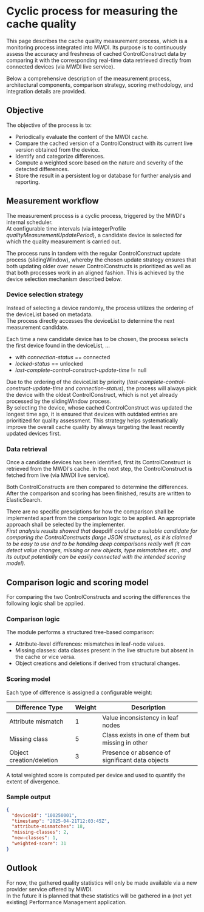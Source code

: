 # Cyclic process for measuring the cache quality

This page describes the cache quality measurement process, which is a monitoring process integrated into MWDI. 
Its purpose is to continuously assess the accuracy and freshness of cached ControlConstruct data by comparing it with the corresponding real-time data retrieved directly from connected devices (via MWDI live service).

Below a comprehensive description of the measurement process, architectural components, comparison strategy, scoring methodology, and integration details are provided.

## Objective

The objective of the process is to:
- Periodically evaluate the content of the MWDI cache.
- Compare the cached version of a ControlConstruct with its current live version obtained from the device.
- Identify and categorize differences.
- Compute a weighted score based on the nature and severity of the detected differences.
- Store the result in a persistent log or database for further analysis and reporting.

## Measurement workflow

The measurement process is a cyclic process, triggered by the MWDI's internal scheduler.  
At configurable time intervals (via integerProfile *qualityMeasurementUpdatePeriod*), a candidate device is selected for which the quality measurement is carried out.

The process runs in tandem with the regular ControlConstruct update process (slidingWindow), whereby the chosen update strategy ensures that both updating older over newer ControlConstructs is prioritized as well as that both processes work in an aligned fashion. This is achieved by the device selection mechanism described below. 

### Device selection strategy

Instead of selecting a device randomly, the process utilizes the ordering of the deviceList based on metadata.  
The process directly accesses the deviceList to determine the next measurement candidate.  

Each time a new candidate device has to be chosen, the process selects the first device found in the deviceList, ...
- with *connection-status* == connected
- *locked-status* == unlocked
- *last-complete-control-construct-update-time* != null

Due to the ordering of the deviceList by priority (*last-complete-control-construct-update-time* and *connection-status*), the process will always pick the device with the oldest ControlConstruct, which is not yet already processed by the slidingWindow process.  
By selecting the device, whose cached ControlConstruct was updated the longest time ago, it is ensured that devices with outdated entries are prioritized for quality assessment. This strategy helps systematically improve the overall cache quality by always targeting the least recently updated devices first.

### Data retrieval
Once a candidate devices has been identified, first its ControlConstruct is retrieved from the MWDI's cache. In the next step, the ControlConstruct is fetched from live (via MWDI live service).

Both ControlConstructs are then compared to determine the differences. After the comparison and scoring has been finished, results are written to ElasticSearch.  

There are no specific presciptions for how the comparison shall be implemented apart from the comparison logic to be applied. An appropriate approach shall be selected by the implementer.  
*First analysis results showed that* deepdiff *could be a suitable candidate for comparing the ControlConstructs (large JSON structures), as it is claimed to be easy to use and to be handling deep comparisons really well (it can detect value changes, missing or new objects, type mismatches etc., and its output potentially can be easily connected with the intended scoring model).*  

## Comparison logic and scoring model

For comparing the two ControlConstructs and scoring the differences the following logic shall be applied.  

### Comparison logic
The module performs a structured tree-based comparison:
- Attribute-level differences: mismatches in leaf-node values.
- Missing classes: data classes present in the live structure but absent in the cache or vice versa.
- Object creations and deletions if derived from structural changes.

### Scoring model
Each type of difference is assigned a configurable weight:

| Difference Type         | Weight | Description                                      |
|-------------------------|--------|--------------------------------------------------|
| Attribute mismatch      | 1      | Value inconsistency in leaf nodes                |
| Missing class           | 5      | Class exists in one of them  but missing in other|     
| Object creation/deletion| 3      | Presence or absence of significant data objects  |

A total weighted score is computed per device and used to quantify the extent of divergence.  

### Sample output
```json
{
  "deviceId": "100250001",
  "timestamp": "2025-04-21T12:03:45Z",
  "attribute-mismatches": 18,
  "missing-classes": 2,
  "new-classes": 1,
  "weighted-score": 31
}
```

## Outlook
For now, the gathered quality statistics will only be made available via a new provider service offered by MWDI.  
In the future it is planned that these statistics will be gathered in a (not yet existing) Performance Management application.  